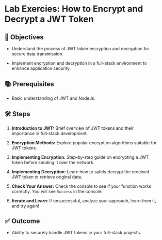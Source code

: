# Lab Exercies: How to Encrypt and Decrypt a JWT Token

## 🎯 Objectives

- Understand the process of JWT token encryption and decryption for secure data transmission.

- Implement encryption and decryption in a full-stack environment to enhance application security.

## 📚 Prerequisites

- Basic understanding of JWT and NodeJs.

## 🛠 Steps

1. **Introduction to JWT:** Brief overview of JWT tokens and their importance in full-stack development.

2. **Encryption Methods:** Explore popular encryption algorithms suitable for JWT tokens.

3. **Implementing Encryption:** Step-by-step guide on encrypting a JWT token before sending it over the network.

4. **Implementing Decryption:** Learn how to safely decrypt the received JWT token to retrieve original data.

5. **Check Your Answer:** Check the console to see if your function works correctly. You will see `Success` in the console.

6. **Iterate and Learn**: If unsuccessful, analyze your approach, learn from it, and try again!

## ✅ Outcome

- Ability to securely handle JWT tokens in your full-stack projects.
